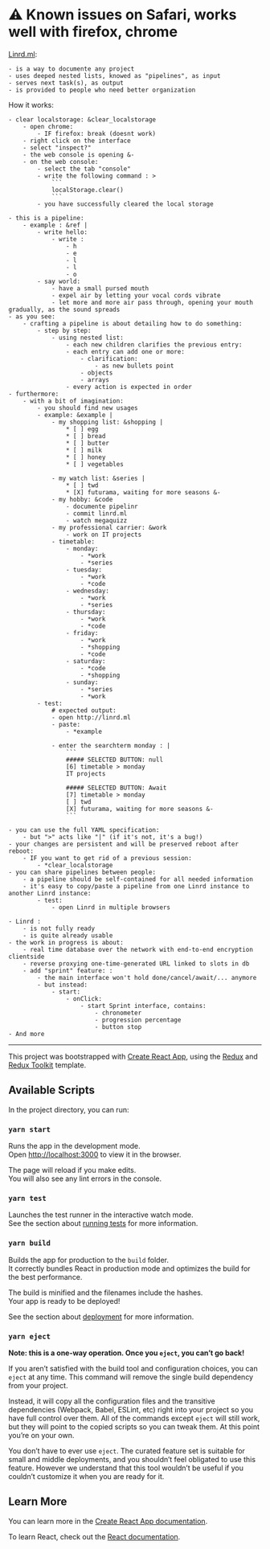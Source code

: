 # ⚠️ Known issues on Safari, works well with firefox, chrome

[Linrd.ml](http://linrd.ml):

    - is a way to documente any project
    - uses deeped nested lists, knowed as "pipelines", as input
    - serves next task(s), as output
    - is provided to people who need better organization

How it works:

    - clear localstorage: &clear_localstorage
        - open chrome:
            - IF firefox: break (doesnt work)
        - right click on the interface
        - select "inspect?"
        - the web console is opening &-
        - on the web console:
            - select the tab "console"
            - write the following command : >
                ```
                localStorage.clear()
                ```
            - you have successfully cleared the local storage

    - this is a pipeline:
        - example : &ref |
            - write hello:
                - write :
                    - h
                    - e
                    - l
                    - l
                    - o
            - say world:
                - have a small pursed mouth
                - expel air by letting your vocal cords vibrate
                - let more and more air pass through, opening your mouth gradually, as the sound spreads
    - as you see:
        - crafting a pipeline is about detailing how to do something:
            - step by step:
                - using nested list:
                    - each new children clarifies the previous entry:
                    - each entry can add one or more:
                        - clarification:
                            - as new bullets point
                        - objects
                        - arrays
                    - every action is expected in order
    - furthermore:
        - with a bit of imagination:
            - you should find new usages
            - example: &example |
                - my shopping list: &shopping |
                    * [ ] egg
                    * [ ] bread
                    * [ ] butter
                    * [ ] milk
                    * [ ] honey
                    * [ ] vegetables
                    
                - my watch list: &series |
                    * [ ] twd
                    * [X] futurama, waiting for more seasons &-
                - my hobby: &code
                    - documente pipelinr
                    - commit linrd.ml
                    - watch megaquizz
                - my professional carrier: &work
                    - work on IT projects
                - timetable:
                    - monday:
                        - *work
                        - *series
                    - tuesday:
                        - *work
                        - *code
                    - wednesday:
                        - *work
                        - *series
                    - thursday:
                        - *work
                        - *code
                    - friday:
                        - *work
                        - *shopping
                        - *code
                    - saturday:
                        - *code
                        - *shopping
                    - sunday:
                        - *series
                        - *work
            - test:
                # expected output:
                - open http://linrd.ml
                - paste:
                    - *example

                - enter the searchterm monday : |
                    ```
                    ##### SELECTED BUTTON: null
                    [6] timetable > monday
                    IT projects

                    ##### SELECTED BUTTON: Await
                    [7] timetable > monday
                    [ ] twd
                    [X] futurama, waiting for more seasons &-
                    ```

    - you can use the full YAML specification:
        - but ">" acts like "|" (if it's not, it's a bug!)
    - your changes are persistent and will be preserved reboot after reboot:
        - IF you want to get rid of a previous session:
            - *clear_localstorage
    - you can share pipelines between people:
        - a pipeline should be self-contained for all needed information
        - it's easy to copy/paste a pipeline from one Linrd instance to another Linrd instance:
            - test:
                - open Linrd in multiple browsers
                
    - Linrd :
        - is not fully ready
        - is quite already usable
    - the work in progress is about:
        - real time database over the network with end-to-end encryption clientside
        - reverse proxying one-time-generated URL linked to slots in db
        - add "sprint" feature: :
            - the main interface won't hold done/cancel/await/... anymore
            - but instead:
                - start:
                    - onClick:
                        - start Sprint interface, contains:
                            - chronometer
                            - progression percentage
                            - button stop
    - And more

---

This project was bootstrapped with [Create React App](https://github.com/facebook/create-react-app), using the [Redux](https://redux.js.org/) and [Redux Toolkit](https://redux-toolkit.js.org/) template.

## Available Scripts

In the project directory, you can run:

### `yarn start`

Runs the app in the development mode.<br />
Open [http://localhost:3000](http://localhost:3000) to view it in the browser.

The page will reload if you make edits.<br />
You will also see any lint errors in the console.

### `yarn test`

Launches the test runner in the interactive watch mode.<br />
See the section about [running tests](https://facebook.github.io/create-react-app/docs/running-tests) for more information.

### `yarn build`

Builds the app for production to the `build` folder.<br />
It correctly bundles React in production mode and optimizes the build for the best performance.

The build is minified and the filenames include the hashes.<br />
Your app is ready to be deployed!

See the section about [deployment](https://facebook.github.io/create-react-app/docs/deployment) for more information.

### `yarn eject`

**Note: this is a one-way operation. Once you `eject`, you can’t go back!**

If you aren’t satisfied with the build tool and configuration choices, you can `eject` at any time. This command will remove the single build dependency from your project.

Instead, it will copy all the configuration files and the transitive dependencies (Webpack, Babel, ESLint, etc) right into your project so you have full control over them. All of the commands except `eject` will still work, but they will point to the copied scripts so you can tweak them. At this point you’re on your own.

You don’t have to ever use `eject`. The curated feature set is suitable for small and middle deployments, and you shouldn’t feel obligated to use this feature. However we understand that this tool wouldn’t be useful if you couldn’t customize it when you are ready for it.

## Learn More

You can learn more in the [Create React App documentation](https://facebook.github.io/create-react-app/docs/getting-started).

To learn React, check out the [React documentation](https://reactjs.org/).
